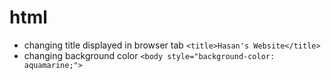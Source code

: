 # html
- changing title displayed in browser tab
`<title>Hasan's Website</title>`
- changing background color
`<body style="background-color: aquamarine;">`
